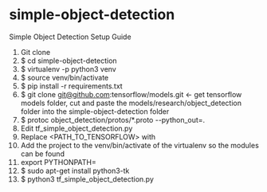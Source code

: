 # simple-object-detection

Simple Object Detection Setup Guide

1. Git clone
2. $ cd simple-object-detection 
3. $ virtualenv -p python3 venv 
4. $ source venv/bin/activate 
5. $ pip install -r requirements.txt 
6. $ git clone git@github.com:tensorflow/models.git <- get tensorflow models folder, cut and paste the models/research/object_detection folder into the simple-object-detection folder
7. $ protoc object_detection/protos/*.proto --python_out=. 
8. Edit tf_simple_object_detection.py
9. Replace <PATH_TO_TENSORFLOW> with <path to the simple-object-detection folder> 
10. Add the project to the venv/bin/activate of the virtualenv so the modules can be found
11. export PYTHONPATH=<path to the simple-object-detection folder>
12. $ sudo apt-get install python3-tk 
13. $ python3 tf_simple_object_detection.py 
